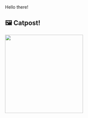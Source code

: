 Hello there!



## 🖼️ Catpost!

<sub>
    <img src="https://cdn2.thecatapi.com/images/bpb.jpg" height="256">
</sub>


